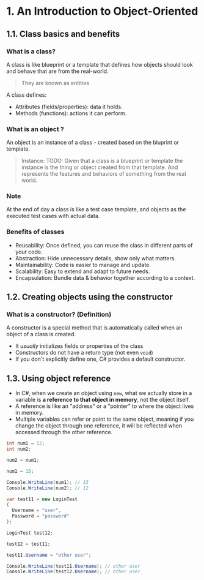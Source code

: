 # 1. An Introduction to Object-Oriented

## 1.1. Class basics and benefits

### What is a class?

A class is like blueprint or a template that defines how objects should look and behave that are from the real-world. 

> They are known as entities

A class defines:

- Attributes (fields/properties): data it holds.
- Methods (functions): actions it can perform.

### What is an object ?

An object is an instance of a class - created based on the bluprint or template.

> Instance: TODO: Given that a class is a blueprint or template the instance is the thing or object created from that template. And represents the features and behaviors of something from the real world.

### Note

At the end of day a class is like a test case template, and objects as the executed test cases with actual data.

### Benefits of classes

- Reusability: Once defined, you can reuse the class in different parts of your code.
- Abstraction: Hide unnecessary details, show only what matters.
- Maintainability: Code is easier to manage and update.
- Scalability: Easy to extend and adapt to future needs.
- Encapsulation: Bundle data & behavior together according to a context.

## 1.2. Creating objects using the constructor

### What is a constructor? (Definition)

A constructor is a special method that is automatically called when an object of a class is created.

- It *usually* initializes fields or properties of the class
- Constructors do not have a return type (not even `void`)
- If you don't explicitly define one, C# provides a default constructor.

## 1.3. Using object reference

- In C#, when we create an object using `new`, what we actually store in a variable is **a reference to that object in memory**, not the object itself.
- A reference is like an "address" or a "pointer" to where the object lives in memory.
- Multiple variables can refer or point to the same object, meaning if you change the object through one reference, it will be reflected when accessed through the other reference.

```csharp
int num1 = 12;
int num2;

num2 = num1;

num1 = 15;

Console.WriteLine(num1); // 15
Console.WriteLine(num2); // 12

var test11 = new LoginTest
{
  Username = "user",
  Password = "password"
};

LoginTest test12;

test12 = test11;

test11.Username = "other user";

Console.WriteLine(test11.Username); // other user
Console.WriteLine(test12.Username); // other user
```
